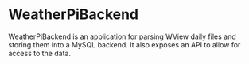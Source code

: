 # WeatherPiBackend
WeatherPiBackend is an application for parsing WView daily files and storing them into a MySQL backend. It also exposes an API
to allow for access to the data.
